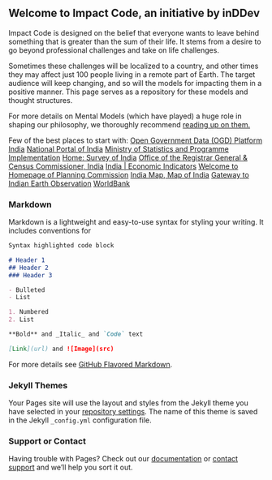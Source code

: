 ## Welcome to Impact Code, an initiative by inDDev

Impact Code is designed on the belief that everyone wants to leave behind something that is greater than the sum of their life. It stems from a desire to go beyond professional challenges and take on life challenges. 

Sometimes these challenges will be localized to a country, and other times they may affect just 100 people living in a remote part of Earth. The target audience will keep changing, and so will the models for impacting them in a positive manner. This page serves as a repository for these models and thought structures. 

For more details on Mental Models (which have played) a huge role in shaping our philosophy, we thoroughly recommend [reading up on them.](https://fs.blog/mental-models/) 

Few of the best places to start with:
[Open Government Data (OGD) Platform India](http://data.gov.in/)
[National Portal of India](http://india.gov.in/)
[Ministry of Statistics and Programme Implementation](http://mospi.nic.in/Mospi_New/site/home.aspx)
[Home: Survey of India](http://www.surveyofindia.gov.in/)
[Office of the Registrar General & Census Commissioner, India](http://censusindia.gov.in/)
[India | Economic Indicators](http://www.tradingeconomics.com/india/indicators)
[Welcome to Homepage of Planning Commission](http://planningcommission.nic.in/)
[India Map, Map of India](http://www.mapsofindia.com/)
[Gateway to Indian Earth Observation](http://bhuvan.nrsc.gov.in/bhuvan_links.php)
[WorldBank](http://data.worldbank.org/country/india)
### Markdown

Markdown is a lightweight and easy-to-use syntax for styling your writing. It includes conventions for

```markdown
Syntax highlighted code block

# Header 1
## Header 2
### Header 3

- Bulleted
- List

1. Numbered
2. List

**Bold** and _Italic_ and `Code` text

[Link](url) and ![Image](src)
```

For more details see [GitHub Flavored Markdown](https://guides.github.com/features/mastering-markdown/).

### Jekyll Themes

Your Pages site will use the layout and styles from the Jekyll theme you have selected in your [repository settings](https://github.com/inDDev/impact-code/settings). The name of this theme is saved in the Jekyll `_config.yml` configuration file.

### Support or Contact

Having trouble with Pages? Check out our [documentation](https://help.github.com/categories/github-pages-basics/) or [contact support](https://github.com/contact) and we’ll help you sort it out.
